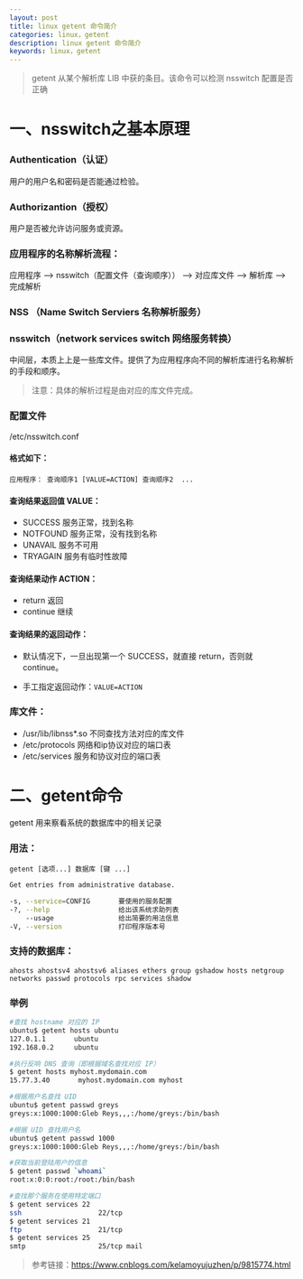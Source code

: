 ```yaml
---
layout: post
title: linux getent 命令简介
categories: linux，getent
description: linux getent 命令简介
keywords: linux，getent
---
```


> getent 从某个解析库 LIB 中获的条目。该命令可以检测 nsswitch 配置是否正确

# 一、nsswitch之基本原理

### Authentication（认证）
用户的用户名和密码是否能通过检验。

### Authorizantion（授权）
用户是否被允许访问服务或资源。


### 应用程序的名称解析流程：

应用程序  --> nsswitch（配置文件（查询顺序）） --> 对应库文件 --> 解析库 --> 完成解析

### NSS （Name Switch Serviers 名称解析服务）

### nsswitch（network services switch 网络服务转换）
中间层，本质上上是一些库文件。提供了为应用程序向不同的解析库进行名称解析的手段和顺序。

> 注意：具体的解析过程是由对应的库文件完成。

###  配置文件
/etc/nsswitch.conf

#### 格式如下：

`应用程序： 查询顺序1 [VALUE=ACTION] 查询顺序2  ...`

#### 查询结果返回值 VALUE：

- SUCCESS  服务正常，找到名称
- NOTFOUND 服务正常，没有找到名称
- UNAVAIL 服务不可用
- TRYAGAIN  服务有临时性故障

#### 查询结果动作 ACTION：

- return 返回
- continue 继续

#### 查询结果的返回动作：

- 默认情况下，一旦出现第一个 SUCCESS，就直接 return，否则就 continue。

- 手工指定返回动作：`VALUE=ACTION`

### 库文件：

- /usr/lib/libnss*.so 不同查找方法对应的库文件
- /etc/protocols 网络和ip协议对应的端口表
- /etc/services  服务和协议对应的端口表


# 二、getent命令

getent 用来察看系统的数据库中的相关记录

### 用法： 

`getent [选项...] 数据库 [键 ...]`

```bash
Get entries from administrative database.

-s, --service=CONFIG       要使用的服务配置
-?, --help                 给出该系统求助列表
    --usage                给出简要的用法信息
-V, --version              打印程序版本号
```

### 支持的数据库：

`ahosts ahostsv4 ahostsv6 aliases ethers group gshadow hosts netgroup networks passwd protocols rpc services shadow`

### 举例

```bash
#查找 hostname 对应的 IP
ubuntu$ getent hosts ubuntu
127.0.1.1       ubuntu
192.168.0.2     ubuntu

#执行反响 DNS 查询（即根据域名查找对应 IP）
$ getent hosts myhost.mydomain.com
15.77.3.40       myhost.mydomain.com myhost

#根据用户名查找 UID
ubuntu$ getent passwd greys
greys:x:1000:1000:Gleb Reys,,,:/home/greys:/bin/bash

#根据 UID 查找用户名
ubuntu$ getent passwd 1000
greys:x:1000:1000:Gleb Reys,,,:/home/greys:/bin/bash

#获取当前登陆用户的信息
$ getent passwd `whoami`
root:x:0:0:root:/root:/bin/bash

#查找那个服务在使用特定端口
$ getent services 22
ssh                   22/tcp
$ getent services 21
ftp                   21/tcp
$ getent services 25
smtp                  25/tcp mail
```

> 参考链接：<https://www.cnblogs.com/kelamoyujuzhen/p/9815774.html>